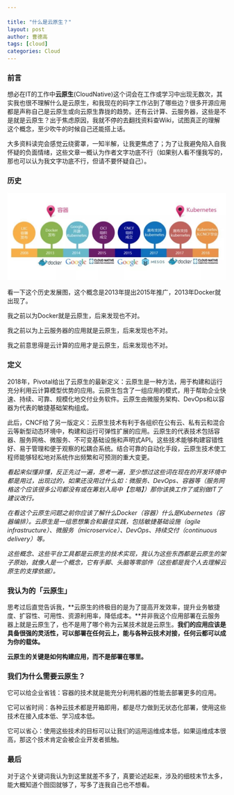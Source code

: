```yaml
---

title: "什么是云原生？"
layout: post
author: 曹德高
tags: [cloud]
categories: Cloud
---
```


### **前言**

想必在IT的工作中**云原生**(CloudNative)这个词会在工作或学习中出现无数次，其实我也很不理解什么是云原生，和我现在的码字工作沾到了哪些边？很多开源应用都是声称自己是云原生或向云原生靠拢的趋势。还有云计算、云服务器，这些是不是就是云原生？出于焦虑原因，我就不停的去翻找资料查Wiki，试图真正的理解这个概念，至少吹牛的时候自己还能搭上话。

大多资料读完会感觉云绕雾罩，一知半解，让我更焦虑了；为了让我避免陷入自我怀疑的负面情绪，这些文章一概认为作者文字功底不行（如果别人看不懂我写的，那也可以认为我文字功底不行，但请不要怀疑自己）。

### 历史

![v2-f51c7a7bec2978533f5e6aaffe4d2faa_1440w](/images/2022-02-15-what-is-cloud-native/v2-f51c7a7bec2978533f5e6aaffe4d2faa_1440w.jpg)

看一下这个历史发展图，这个概念是2013年提出2015年推广，2013年Docker就出现了。

我之前以为Docker就是云原生，后来发现也不对。

我之前以为上云服务器的应用就是云原生，后来发现也不对。

我之前意思得是云计算的应用才是云原生，后来发现也不对。

### 定义

2018年，Pivotal给出了云原生的最新定义：云原生是一种方法，用于构建和运行充分利用云计算模型优势的应用。云原生包含了一组应用的模式，用于帮助企业快速、持续、可靠、规模化地交付业务软件。云原生由微服务架构、DevOps和以容器为代表的敏捷基础架构组成。

此后，CNCF给了另一版定义：云原生技术有利于各组织在公有云、私有云和混合云等新型动态环境中，构建和运行可弹性扩展的应用。云原生的代表技术包括容器、服务网格、微服务、不可变基础设施和声明式API。这些技术能够构建容错性好、易于管理和便于观察的松耦合系统。结合可靠的自动化手段，云原生技术使工程师能够轻松地对系统作出频繁和可预测的重大变更。

*看起来似懂非懂，反正先过一遍，思考一遍，至少想过这些词在现在的开发环境中都是用过，出现过的，如果还没用过什么如：微服务、DevOps、容器等（服务网格这个应该很多公司都没有或在筹划入局中【忽略】）那你该换工作了或别做IT了建议改行。*

*在看这个云原生问题之前你应该了解什么Docker（容器）什么是Kubernetes（容器编排）。云原生是一组思想集合和最佳实践，包括敏捷基础设施（agile infrastructure）、微服务（microservice）、DevOps、持续交付（continuous delivery）等。*

*这些概念、这些平台工具都是云原生的技术实现，我认为这些东西都是云原生的架子原始，就像人是一个概念，它有手脚、头脑等零部件（这些都是我个人去理解云原生的支撑依据）。*

### 我认为的「云原生」

思考过后直觉告诉我，**云原生的终极目的是为了提高开发效率，提升业务敏捷度、扩容性、可用性、资源利用率，降低成本。**并非我这个应用部署在云服务器上就是云原生了，也不是用了哪个称为云某技术就是云原生。**我们的应用应该是具备很强的灵活性，可以部署在任何云上，能与各种云技术对接，任何云都可以成为你的载体。**

**云原生的关键是如何构建应用，而不是部署在哪里。**

### 我们为什么需要云原生？

它可以给企业省钱：容器的技术就是能充分利用机器的性能去部署更多的应用。

它可以省时间：各种云技术都是开箱即用，都是尽力做到无状态化部署，使用这些技术在接入成本低、学习成本低。

它可以省心：使用这些技术的目标可以让我们的运用运维成本低，如果运维成本很高，那这个技术肯定会被企业开发者抵触。

### 最后

对于这个关键词我认为到这里就差不多了，真要论述起来，涉及的细枝末节太多，能大概知道个囫囵就够了，写多了连我自己也不想看。
